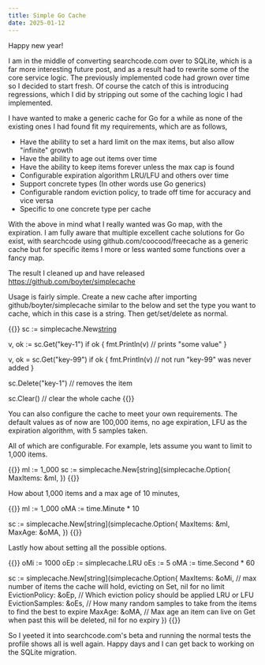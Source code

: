 ```yaml
---
title: Simple Go Cache
date: 2025-01-12
---
```


Happy new year!

I am in the middle of converting searchcode.com over to SQLite, which is a far more interesting future post, and as a result had to rewrite some of the core service logic. The previously implemented code had grown over time so I decided to start fresh. Of course the catch of this is introducing regressions, which I did by stripping out some of the caching logic I had implemented.

I have wanted to make a generic cache for Go for a while as none of the existing ones I had found fit my requirements, which are as follows,

- Have the ability to set a hard limit on the max items, but also allow "infinite" growth
- Have the ability to age out items over time
- Have the ability to keep items forever unless the max cap is found
- Configurable expiration algorithm LRU/LFU and others over time
- Support concrete types (In other words use Go generics)
- Configurable random eviction policy, to trade off time for accuracy and vice versa
- Specific to one concrete type per cache

With the above in mind what I really wanted was Go map, with the expiration. I am fully aware that multiple excellent cache solutions for Go exist, with searchcode using github.com/coocood/freecache as a generic cache but for specific items I more or less wanted some functions over a fancy map.

The result I cleaned up and have released <https://github.com/boyter/simplecache>

Usage is fairly simple. Create a new cache after importing github/boyter/simplecache similar to the below and set the type you want to cache, which in this case is a string. Then get/set/delete as normal.

{{<highlight go>}}
sc := simplecache.New[string]()

v, ok := sc.Get("key-1")
if ok {
 fmt.Println(v) // prints "some value"
}

v, ok = sc.Get("key-99")
if ok {
 fmt.Println(v) // not run "key-99" was never added
}

sc.Delete("key-1") // removes the item

sc.Clear() // clear the whole cache
{{</highlight>}}

You can also configure the cache to meet your own requirements. The default values as of now are 100,000 items, no age expiration, LFU as the expiration algorithm, with 5 samples taken.

All of which are configurable. For example, lets assume you want to limit to 1,000 items.

{{<highlight go>}}
mI := 1_000
sc := simplecache.New[string](simplecache.Option{
    MaxItems: &mI,
})
{{</highlight>}}

How about 1,000 items and a max age of 10 minutes,

{{<highlight go>}}
mI := 1_000
oMA := time.Minute * 10

sc := simplecache.New[string](simplecache.Option{
    MaxItems: &mI,
    MaxAge:   &oMA,
})
{{</highlight>}}

Lastly how about setting all the possible options.

{{<highlight go>}}
oMi := 1000
oEp := simplecache.LRU
oEs := 5
oMA := time.Second * 60

sc := simplecache.New[string](simplecache.Option{
    MaxItems:        &oMi, // max number of items the cache will hold, evicting on Set, nil for no limit
    EvictionPolicy:  &oEp, // Which eviction policy should be applied LRU or LFU
    EvictionSamples: &oEs, // How many random samples to take from the items to find the best to expire
    MaxAge:          &oMA, // Max age an item can live on Get when past this will be deleted, nil for no expiry
})
{{</highlight>}}

So I yeeted it into searchcode.com's beta and running the normal tests the profile shows all is well again. Happy days and I can get back to working on the SQLite migration.
